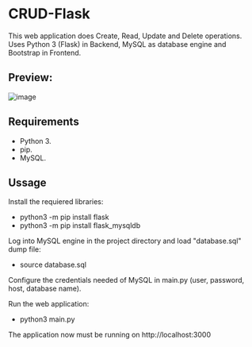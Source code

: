 # CRUD-Flask
This web application does Create, Read, Update and Delete operations. Uses Python 3 (Flask) in Backend, MySQL as database engine and Bootstrap in Frontend.

## Preview:
![image](https://user-images.githubusercontent.com/57805712/130618507-4ee83e53-af1a-4a45-b5d4-593f4ee3066f.png)

## Requirements
- Python 3.
- pip.
- MySQL.

## Ussage

Install the requiered libraries:
- python3 -m pip install flask
- python3 -m pip install flask_mysqldb

Log into MySQL engine in the project directory and load "database.sql" dump file:
- source database.sql

Configure the credentials needed of MySQL in main.py (user, password, host, database name). 

Run the web application:
- python3 main.py

The application now must be running on http://localhost:3000
